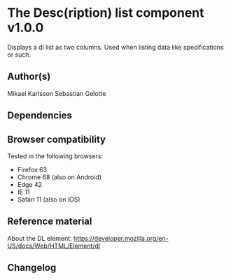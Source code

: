 # The Desc(ription) list component v1.0.0

Displays a dl list as two columns. Used when listing data like specifications or such.

## Author(s)

Mikael Karlsson
Sebastian Gelotte

## Dependencies

## Browser compatibility

Tested in the following browsers:

- Firefox 63
- Chrome 68 (also on Android)
- Edge 42
- IE 11
- Safari 11 (also on iOS)

## Reference material

About the DL element: https://developer.mozilla.org/en-US/docs/Web/HTML/Element/dl

## Changelog
